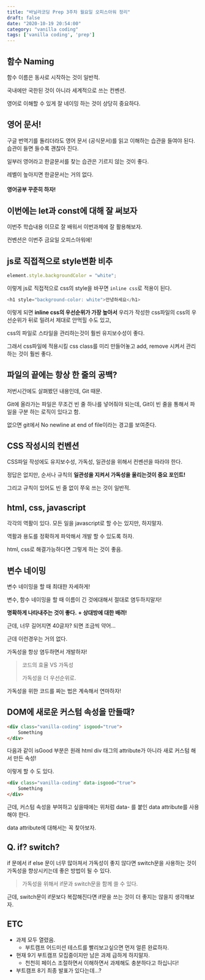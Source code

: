 ```yaml
---
title: "바닐라코딩 Prep 3주차 월요일 오피스아워 정리"
draft: false
date: "2020-10-19 20:54:00"
category: "vanilla coding"
tags: ['vanilla coding', 'prep']
---
```


## 함수 Naming

함수 이름은 동사로 시작하는 것이 일반적.

국내에만 국한된 것이 아니라 세계적으로 쓰는 컨벤션.

영어로 이해할 수 있게 잘 네이밍 하는 것이 상당히 중요하다.



## 영어 문서!

구글 번역기를 돌리더라도 영어 문서 (공식문서)를 읽고 이해하는 습관을 들여야 된다.
습관이 들면 들수록 괜찮아 진다.

일부러 영어라고 한글문서를 찾는 습관은 기르지 않는 것이 좋다.

레벨이 높아지면 한글문서는 거의 없다.

#### 영어공부 꾸준히 하자!



## 이번에는 let과 const에 대해 잘 써보자

이번주 학습내용 이므로 잘 배워서 이번과제에 잘 활용해보자.

컨벤션은 이번주 금요일 오피스아워에!



## js로 직접적으로 style변환 비추

```js
element.style.backgroundColor = "white";
```

이렇게 js로 직접적으로 css의 style을 바꾸면 `inline css`로 적용이 된다.

```js
<h1 style="background-color: white">안녕하세요</h1>
```

이렇게 되면 **inline css의 우선순위가 가장 높아서** 우리가 작성한 css파일의 css의 우선순위가 뒤로 밀려서 제대로 안먹힐 수도 있고,

css의 파일로 스타일을 관리하는것이 훨씬 유지보수성이 좋다.

그래서 css파일에 적용시킬 css class를 미리 만들어놓고 add, remove 시켜서 관리하는 것이 훨씬 좋다.



## 파일의 끝에는 항상 한 줄의 공백?

저번시간에도 살펴봤던 내용인데,
Git 때문.

Git에 올라가는 파일은 무조건  빈 줄 하나를 넣어줘야 되는데,
Git이 빈 줄을 통해서 파일을 구분 하는 로직이 있다고 함.

없으면 git에서 No newline at end of file이라는 경고를 보여준다.



## CSS 작성시의 컨벤션

CSS파일 작성에도 유지보수성, 가독성, 일관성을 위해서 컨벤션을 따라야 한다.

정답은 없지만, 순서나 규칙의 **일관성을 지켜서 가독성을 올리는것이 중요 포인트!**

그리고 규칙이 있어도 빈 줄 없이 쭈욱 쓰는 것이 일반적.



## html, css, javascript

각각의 역활이 있다.
모든 일을 javascript로 할 수는 있지만, 하지말자.

역활과 용도를 정확하게 파악해서 개발 할 수 있도록 하자.

html, css로 해결가능하다면 그렇게 하는 것이 좋음.



## 변수 네이밍

변수 네이밍을 할 때 최대한 자세하게!

변수, 함수 네이밍을 할 때 이름이 긴 것에대해서 절대로 염두하지말자!

**명확하게 나타내주는 것이 좋다.**
**+ 상대방에 대한 배려!**

근데, 너무 길어지면 40글자? 되면 조금씩 약어...

근데 이런경우는 거의 없다. 

가독성을 항상 염두하면서 개발하자!

> 코드의 효율 VS 가독성 
>
> 가독성을 더 우선순위로.

가독성을 위한 코드를 짜는 법은 계속해서 연마하자!


## DOM에 새로운 커스텀 속성을 만들때?

```html
<div class="vanilla-coding" isgood="true">
    Something
</div>
```

다음과 같이 isGood 부분은 원래 html div 태그의 attribute가 아니라 새로 커스텀 해서 만든 속성!

이렇게 할 수 도 있다.

```html
<div class="vanilla-coding" data-isgood="true">
    Something
</div>
```

근데, 커스텀 속성을 부여하고 싶을때에는 위처럼 data- 를 붙인 data attribute를 사용해야 한다.

data attribute에 대해서는 꼭 찾아보자.



## Q. if? switch?

if 문에서 if else 문이 너무 많아져서 가독성이 좋지 않다면 switch문을 사용하는 것이 가독성을 향상시키는데 좋은 방법이 될 수 있다.

> 가독성을 위해서 if문과 switch문을 함께 쓸 수 있다.

근데, switch문이 if문보다 복잡해진다면 if문을 쓰는 것이 더 좋지는 않을지 생각해보자.



## ETC

- 과제 모두 열렸음.
  - 부트캠프 어드미션 테스트를 빨리보고싶으면 먼저 얼른 완료하자.
- 현재 9기 부트캠프 모집중이지만 남은 과제 급하게 하지말자. 
  - 천천히 페이스 조절하면서 이해하면서 과제해도 충분하다고 하십니다!
- 부트캠프 8기 최종 발표가 있다는데...?
